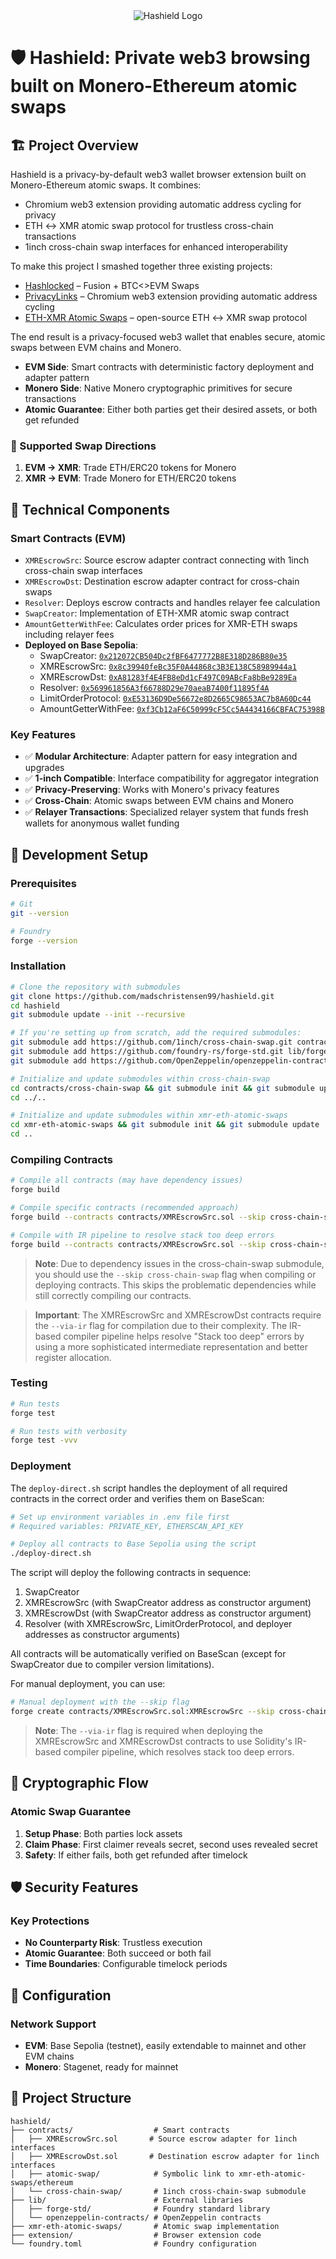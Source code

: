 <div align="center">
  <img src="extension/public/iconHashield.jpg" alt="Hashield Logo"/>
</div>

# 🛡️ Hashield: Private web3 browsing built on Monero-Ethereum atomic swaps

## 🏗️ Project Overview

Hashield is a privacy-by-default web3 wallet browser extension built on Monero-Ethereum atomic swaps. It combines:

- Chromium web3 extension providing automatic address cycling for privacy
- ETH ↔ XMR atomic swap protocol for trustless cross-chain transactions
- 1inch cross-chain swap interfaces for enhanced interoperability

To make this project I smashed together three existing projects: 

- [Hashlocked](https://ethglobal.com/showcase/hashlocked-jwaq6) – Fusion + BTC<>EVM Swaps
- [PrivacyLinks](https://ethglobal.com/showcase/privacylinks-y30gr) – Chromium web3 extension providing automatic address cycling
- [ETH-XMR Atomic Swaps](https://github.com/AthanorLabs/atomic-swap) – open-source ETH ↔ XMR swap protocol

The end result is a privacy-focused web3 wallet that enables secure, atomic swaps between EVM chains and Monero.

- **EVM Side**: Smart contracts with deterministic factory deployment and adapter pattern
- **Monero Side**: Native Monero cryptographic primitives for secure transactions
- **Atomic Guarantee**: Either both parties get their desired assets, or both get refunded

### 🔄 Supported Swap Directions

1. **EVM → XMR**: Trade ETH/ERC20 tokens for Monero
2. **XMR → EVM**: Trade Monero for ETH/ERC20 tokens

## 🧱 Technical Components

### Smart Contracts (EVM)
- `XMREscrowSrc`: Source escrow adapter contract connecting with 1inch cross-chain swap interfaces
- `XMREscrowDst`: Destination escrow adapter contract for cross-chain swaps
- `Resolver`: Deploys escrow contracts and handles relayer fee calculation
- `SwapCreator`: Implementation of ETH-XMR atomic swap contract
- `AmountGetterWithFee`: Calculates order prices for XMR-ETH swaps including relayer fees
- **Deployed on Base Sepolia**:
  - SwapCreator: [`0x212072CB504Dc2fBF6477772B8E318D286B80e35`](https://sepolia.basescan.org/address/0x212072CB504Dc2fBF6477772B8E318D286B80e35)
  - XMREscrowSrc: [`0x8c39940feBc35F0A44868c3B3E138C58989944a1`](https://sepolia.basescan.org/address/0x8c39940feBc35F0A44868c3B3E138C58989944a1)
  - XMREscrowDst: [`0xA81283f4E4FB8eDd1cF497C09ABcFa8bBe9289Ea`](https://sepolia.basescan.org/address/0xA81283f4E4FB8eDd1cF497C09ABcFa8bBe9289Ea)
  - Resolver: [`0x569961856A3f66788D29e70aeaB7400f11895f4A`](https://sepolia.basescan.org/address/0x569961856A3f66788D29e70aeaB7400f11895f4A)
  - LimitOrderProtocol: [`0xE53136D9De56672e8D2665C98653AC7b8A60Dc44`](https://sepolia.basescan.org/address/0xE53136D9De56672e8D2665C98653AC7b8A60Dc44)
  - AmountGetterWithFee: [`0xf3Cb12aF6C50999cF5Cc5A4434166CBFAC75398B`](https://sepolia.basescan.org/address/0xf3Cb12aF6C50999cF5Cc5A4434166CBFAC75398B)

### Key Features
- ✅ **Modular Architecture**: Adapter pattern for easy integration and upgrades
- ✅ **1-inch Compatible**: Interface compatibility for aggregator integration
- ✅ **Privacy-Preserving**: Works with Monero's privacy features
- ✅ **Cross-Chain**: Atomic swaps between EVM chains and Monero
- ✅ **Relayer Transactions**: Specialized relayer system that funds fresh wallets for anonymous wallet funding

## 🚀 Development Setup

### Prerequisites
```bash
# Git
git --version

# Foundry
forge --version
```

### Installation
```bash
# Clone the repository with submodules
git clone https://github.com/madschristensen99/hashield.git
cd hashield
git submodule update --init --recursive

# If you're setting up from scratch, add the required submodules:
git submodule add https://github.com/1inch/cross-chain-swap.git contracts/cross-chain-swap
git submodule add https://github.com/foundry-rs/forge-std.git lib/forge-std
git submodule add https://github.com/OpenZeppelin/openzeppelin-contracts.git lib/openzeppelin-contracts

# Initialize and update submodules within cross-chain-swap
cd contracts/cross-chain-swap && git submodule init && git submodule update
cd ../..

# Initialize and update submodules within xmr-eth-atomic-swaps
cd xmr-eth-atomic-swaps && git submodule init && git submodule update
cd ..
```

### Compiling Contracts
```bash
# Compile all contracts (may have dependency issues)
forge build

# Compile specific contracts (recommended approach)
forge build --contracts contracts/XMREscrowSrc.sol --skip cross-chain-swap

# Compile with IR pipeline to resolve stack too deep errors
forge build --contracts contracts/XMREscrowSrc.sol --skip cross-chain-swap --via-ir
```

> **Note**: Due to dependency issues in the cross-chain-swap submodule, you should use the `--skip cross-chain-swap` flag when compiling or deploying contracts. This skips the problematic dependencies while still correctly compiling our contracts.

> **Important**: The XMREscrowSrc and XMREscrowDst contracts require the `--via-ir` flag for compilation due to their complexity. The IR-based compiler pipeline helps resolve "Stack too deep" errors by using a more sophisticated intermediate representation and better register allocation.

### Testing
```bash
# Run tests
forge test

# Run tests with verbosity
forge test -vvv
```

### Deployment

The `deploy-direct.sh` script handles the deployment of all required contracts in the correct order and verifies them on BaseScan:

```bash
# Set up environment variables in .env file first
# Required variables: PRIVATE_KEY, ETHERSCAN_API_KEY

# Deploy all contracts to Base Sepolia using the script
./deploy-direct.sh
```

The script will deploy the following contracts in sequence:
1. SwapCreator
2. XMREscrowSrc (with SwapCreator address as constructor argument)
3. XMREscrowDst (with SwapCreator address as constructor argument)
4. Resolver (with XMREscrowSrc, LimitOrderProtocol, and deployer addresses as constructor arguments)

All contracts will be automatically verified on BaseScan (except for SwapCreator due to compiler version limitations).

For manual deployment, you can use:

```bash
# Manual deployment with the --skip flag
forge create contracts/XMREscrowSrc.sol:XMREscrowSrc --skip cross-chain-swap --via-ir --constructor-args <SWAP_CREATOR_ADDRESS> --private-key $PRIVATE_KEY --rpc-url $BASE_SEPOLIA_RPC_URL --legacy
```

> **Note**: The `--via-ir` flag is required when deploying the XMREscrowSrc and XMREscrowDst contracts to use Solidity's IR-based compiler pipeline, which resolves stack too deep errors.

## 🔐 Cryptographic Flow

### Atomic Swap Guarantee
1. **Setup Phase**: Both parties lock assets
2. **Claim Phase**: First claimer reveals secret, second uses revealed secret
3. **Safety**: If either fails, both get refunded after timelock

## 🛡️ Security Features

### Key Protections
- **No Counterparty Risk**: Trustless execution
- **Atomic Guarantee**: Both succeed or both fail
- **Time Boundaries**: Configurable timelock periods

## 🔧 Configuration

### Network Support
- **EVM**: Base Sepolia (testnet), easily extendable to mainnet and other EVM chains
- **Monero**: Stagenet, ready for mainnet

## 📁 Project Structure

```
hashield/
├── contracts/                  # Smart contracts
│   ├── XMREscrowSrc.sol       # Source escrow adapter for 1inch interfaces
│   ├── XMREscrowDst.sol       # Destination escrow adapter for 1inch interfaces
│   ├── atomic-swap/            # Symbolic link to xmr-eth-atomic-swaps/ethereum
│   └── cross-chain-swap/       # 1inch cross-chain-swap submodule
├── lib/                        # External libraries
│   ├── forge-std/              # Foundry standard library
│   └── openzeppelin-contracts/ # OpenZeppelin contracts
├── xmr-eth-atomic-swaps/       # Atomic swap implementation
├── extension/                  # Browser extension code
└── foundry.toml                # Foundry configuration
```
